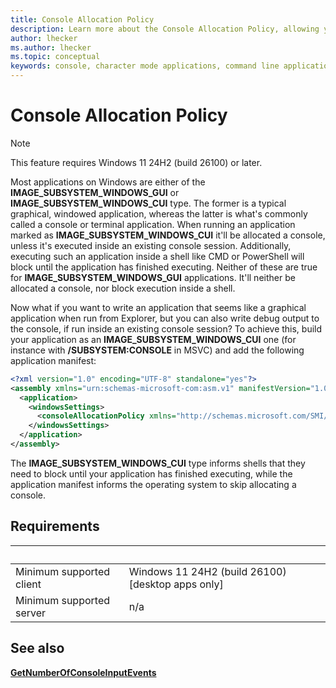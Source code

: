 ```yaml
---
title: Console Allocation Policy
description: Learn more about the Console Allocation Policy, allowing you to create hybrid graphical/console applications.
author: lhecker
ms.author: lhecker
ms.topic: conceptual
keywords: console, character mode applications, command line applications, terminal applications, console api
---
```


# Console Allocation Policy

> [!NOTE]
> This feature requires Windows 11 24H2 (build 26100) or later.

Most applications on Windows are either of the **IMAGE_SUBSYSTEM_WINDOWS_GUI** or **IMAGE_SUBSYSTEM_WINDOWS_CUI** type.
The former is a typical graphical, windowed application, whereas the latter is what's commonly called a console or terminal application.
When running an application marked as **IMAGE_SUBSYSTEM_WINDOWS_CUI** it'll be allocated a console, unless it's executed inside an existing console session.
Additionally, executing such an application inside a shell like CMD or PowerShell will block until the application has finished executing.
Neither of these are true for **IMAGE_SUBSYSTEM_WINDOWS_GUI** applications.
It'll neither be allocated a console, nor block execution inside a shell.

Now what if you want to write an application that seems like a graphical application when run from Explorer, but you can also write debug output to the console, if run inside an existing console session?
To achieve this, build your application as an **IMAGE_SUBSYSTEM_WINDOWS_CUI** one (for instance with **/SUBSYSTEM:CONSOLE** in MSVC) and add the following application manifest:

```xml
<?xml version="1.0" encoding="UTF-8" standalone="yes"?>
<assembly xmlns="urn:schemas-microsoft-com:asm.v1" manifestVersion="1.0">
  <application>
    <windowsSettings>
      <consoleAllocationPolicy xmlns="http://schemas.microsoft.com/SMI/2024/WindowsSettings">detached</consoleAllocationPolicy>
    </windowsSettings>
  </application>
</assembly>
```

The **IMAGE_SUBSYSTEM_WINDOWS_CUI** type informs shells that they need to block until your application has finished executing, while the application manifest informs the operating system to skip allocating a console.

## Requirements

| &nbsp; | &nbsp; |
|-|-|
| Minimum supported client | Windows 11 24H2 (build 26100) \[desktop apps only\] |
| Minimum supported server | n/a |

## See also

[**GetNumberOfConsoleInputEvents**](allocconsolewithoptions.md)
